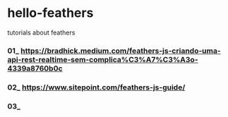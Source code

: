 # hello-feathers
tutorials about feathers


### 01_ https://bradhick.medium.com/feathers-js-criando-uma-api-rest-realtime-sem-complica%C3%A7%C3%A3o-4339a8760b0c

### 02_ https://www.sitepoint.com/feathers-js-guide/

### 03_ 